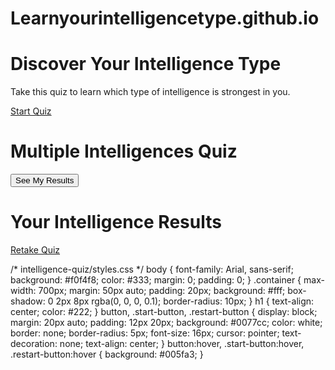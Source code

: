 # Learnyourintelligencetype.github.io
<!-- intelligence-quiz/index.html -->
<!DOCTYPE html>
<html lang="en">
<head>
  <meta charset="UTF-8" />
  <meta name="viewport" content="width=device-width, initial-scale=1.0" />
  <title>Discover Your Intelligence Type</title>
  <link rel="stylesheet" href="styles.css" />
</head>
<body>
  <div class="container">
    <h1>Discover Your Intelligence Type</h1>
    <p>Take this quiz to learn which type of intelligence is strongest in you.</p>
    <a href="quiz.html" class="start-button">Start Quiz</a>
  </div>
</body>
</html>

<!-- intelligence-quiz/quiz.html -->
<!DOCTYPE html>
<html lang="en">
<head>
  <meta charset="UTF-8" />
  <meta name="viewport" content="width=device-width, initial-scale=1.0" />
  <title>Multiple Intelligences Quiz</title>
  <link rel="stylesheet" href="styles.css" />
</head>
<body>
  <div class="container">
    <h1>Multiple Intelligences Quiz</h1>
    <form id="quiz-form">
      <!-- Questions injected via JavaScript -->
    </form>
    <button id="submit-btn">See My Results</button>
  </div>

  <script src="quiz.js"></script>
</body>
</html>

<!-- intelligence-quiz/results.html -->
<!DOCTYPE html>
<html lang="en">
<head>
  <meta charset="UTF-8" />
  <meta name="viewport" content="width=device-width, initial-scale=1.0" />
  <title>Your Results</title>
  <link rel="stylesheet" href="styles.css" />
</head>
<body>
  <div class="container">
    <h1>Your Intelligence Results</h1>
    <div id="results-display"></div>
    <a href="index.html" class="restart-button">Retake Quiz</a>
  </div>

  <script src="results.js"></script>
</body>
</html>

/* intelligence-quiz/styles.css */
body {
  font-family: Arial, sans-serif;
  background: #f0f4f8;
  color: #333;
  margin: 0;
  padding: 0;
}
.container {
  max-width: 700px;
  margin: 50px auto;
  padding: 20px;
  background: #fff;
  box-shadow: 0 2px 8px rgba(0, 0, 0, 0.1);
  border-radius: 10px;
}
h1 {
  text-align: center;
  color: #222;
}
button, .start-button, .restart-button {
  display: block;
  margin: 20px auto;
  padding: 12px 20px;
  background: #0077cc;
  color: white;
  border: none;
  border-radius: 5px;
  font-size: 16px;
  cursor: pointer;
  text-decoration: none;
  text-align: center;
}
button:hover, .start-button:hover, .restart-button:hover {
  background: #005fa3;
}

